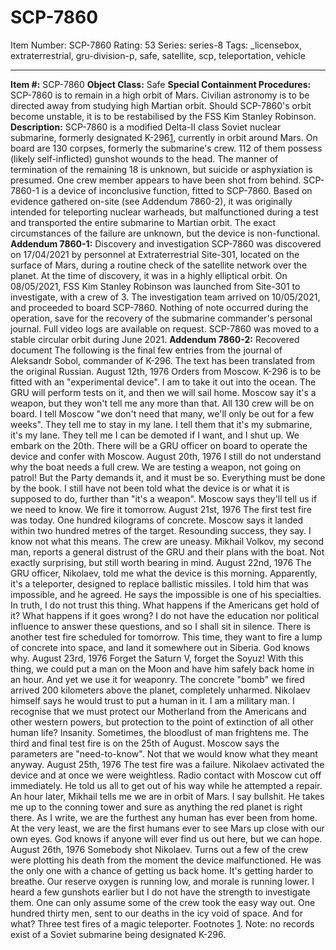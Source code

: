 # SCP-7860
Item Number: SCP-7860
Rating: 53
Series: series-8
Tags: _licensebox, extraterrestrial, gru-division-p, safe, satellite, scp, teleportation, vehicle

---

**Item #:** SCP-7860
**Object Class:** Safe
**Special Containment Procedures:** SCP-7860 is to remain in a high orbit of Mars. Civilian astronomy is to be directed away from studying high Martian orbit. Should SCP-7860's orbit become unstable, it is to be restabilised by the FSS Kim Stanley Robinson.
**Description:** SCP-7860 is a modified Delta-II class Soviet nuclear submarine, formerly designated K-296[1](javascript:;), currently in orbit around Mars. On board are 130 corpses, formerly the submarine's crew. 112 of them possess (likely self-inflicted) gunshot wounds to the head. The manner of termination of the remaining 18 is unknown, but suicide or asphyxiation is presumed. One crew member appears to have been shot from behind.
SCP-7860-1 is a device of inconclusive function, fitted to SCP-7860. Based on evidence gathered on-site (see Addendum 7860-2), it was originally intended for teleporting nuclear warheads, but malfunctioned during a test and transported the entire submarine to Martian orbit. The exact circumstances of the failure are unknown, but the device is non-functional.
**Addendum 7860-1:** Discovery and investigation
SCP-7860 was discovered on 17/04/2021 by personnel at Extraterrestrial Site-301, located on the surface of Mars, during a routine check of the satellite network over the planet. At the time of discovery, it was in a highly elliptical orbit. On 08/05/2021, FSS Kim Stanley Robinson was launched from Site-301 to investigate, with a crew of 3.
The investigation team arrived on 10/05/2021, and proceeded to board SCP-7860. Nothing of note occurred during the operation, save for the recovery of the submarine commander's personal journal. Full video logs are available on request.
SCP-7860 was moved to a stable circular orbit during June 2021.
**Addendum 7860-2:** Recovered document
The following is the final few entries from the journal of Aleksandr Sobol, commander of K-296. The text has been translated from the original Russian.
August 12th, 1976
Orders from Moscow. K-296 is to be fitted with an "experimental device". I am to take it out into the ocean. The GRU will perform tests on it, and then we will sail home. Moscow say it's a weapon, but they won't tell me any more than that.
All 130 crew will be on board. I tell Moscow "we don't need that many, we'll only be out for a few weeks". They tell me to stay in my lane. I tell them that it's my submarine, it's my lane. They tell me I can be demoted if I want, and I shut up.
We embark on the 20th. There will be a GRU officer on board to operate the device and confer with Moscow.
August 20th, 1976
I still do not understand why the boat needs a full crew. We are testing a weapon, not going on patrol! But the Party demands it, and it must be so. Everything must be done by the book.
I still have not been told what the device is or what it is supposed to do, further than "it's a weapon". Moscow says they'll tell us if we need to know. We fire it tomorrow.
August 21st, 1976
The first test fire was today. One hundred kilograms of concrete. Moscow says it landed within two hundred metres of the target. Resounding success, they say. I know not what this means.
The crew are uneasy. Mikhail Volkov, my second man, reports a general distrust of the GRU and their plans with the boat. Not exactly surprising, but still worth bearing in mind.
August 22nd, 1976
The GRU officer, Nikolaev, told me what the device is this morning. Apparently, it's a teleporter, designed to replace ballistic missiles. I told him that was impossible, and he agreed. He says the impossible is one of his specialties.
In truth, I do not trust this thing. What happens if the Americans get hold of it? What happens if it goes wrong? I do not have the education nor political influence to answer these questions, and so I shall sit in silence.
There is another test fire scheduled for tomorrow. This time, they want to fire a lump of concrete into space, and land it somewhere out in Siberia. God knows why.
August 23rd, 1976
Forget the Saturn V, forget the Soyuz! With this thing, we could put a man on the Moon and have him safely back home in an hour. And yet we use it for weaponry. The concrete "bomb" we fired arrived 200 kilometers above the planet, completely unharmed. Nikolaev himself says he would trust to put a human in it.
I am a military man. I recognise that we must protect our Motherland from the Americans and other western powers, but protection to the point of extinction of all other human life? Insanity. Sometimes, the bloodlust of man frightens me.
The third and final test fire is on the 25th of August. Moscow says the parameters are "need-to-know". Not that we would know what they meant anyway.
August 25th, 1976
The test fire was a failure. Nikolaev activated the device and at once we were weightless. Radio contact with Moscow cut off immediately. He told us all to get out of his way while he attempted a repair.
An hour later, Mikhail tells me we are in orbit of Mars. I say bullshit. He takes me up to the conning tower and sure as anything the red planet is right there. As I write, we are the furthest any human has ever been from home.
At the very least, we are the first humans ever to see Mars up close with our own eyes. God knows if anyone will ever find us out here, but we can hope.
August 26th, 1976
Somebody shot Nikolaev. Turns out a few of the crew were plotting his death from the moment the device malfunctioned.
He was the only one with a chance of getting us back home.
It's getting harder to breathe. Our reserve oxygen is running low, and morale is running lower. I heard a few gunshots earlier but I do not have the strength to investigate them. One can only assume some of the crew took the easy way out.
One hundred thirty men, sent to our deaths in the icy void of space. And for what? Three test fires of a magic teleporter.
Footnotes
[1](javascript:;). Note: no records exist of a Soviet submarine being designated K-296.